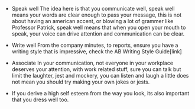 - Speak well 
  The idea here is that you communicate well, speak well means your words are clear enough to pass your message, this is not about having an american accent, or blowing 
  a lot of grammer like Professor Patrick, speak well means that when you open your mouth to speak, your voice can drive attention and communication can be clear.

- Write well
  From the company minutes, to reports, ensure you have a writing style that is impressive, check the AB Writing Style Guide[link]

- Associate
  In your communication, not everyone in your workplace deserves your attention, with work related stuff, sure you can talk but limit the laughter, jest and mockery, you can listen and laugh a little does not mean you should try making your own jokes or jests.
  

- If you derive a high self esteem from the way you look, its also important that you dress well too.
